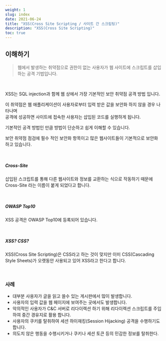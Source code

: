 ```yaml
---
weight: 1
slug: index
date: 2021-06-24
title: "XSS(Cross Site Scripting / 사이트 간 스크립팅)"
description: "XSS(Cross Site Scripting)"
toc: true
---
```


## 이해하기

> 웹에서 발생하는 취약점으로 권한이 없는 사용자가 웹 사이트에 스크립트를 삽입하는 공격 기법입니다.

<br>

XSS는 SQL injection과 함께 웹 상에서 가장 기본적인 보안 취약점 공격 방법 입니다.

이 취약점은 웹 애플리케이션이 사용자로부터 입력 받은 값을 보안화 하지 않을 경우 나타나며<br>
공격에 성공하면 사이트에 접속한 사용자는 삽입된 코드를 실행하게 됩니다.

기본적인 공격 방법인 만큼 방법이 단순하고 쉽게 이해할 수 있습니다.<br>

보안 취약점 점검에 필수 적인 보안화 항목이고 많은 웹사이트들이 기본적으로 보안화 하고 있습니다.

<br>

##### Cross-Site

삽입된 스크립트를 통해 다른 웹사이트와 정보를 교환하는 식으로 작동하기 때문에<br>
Cross-Site 라는 이름이 붙게 되었다고 합니다.

<br>

##### OWASP Top10

XSS 공격은 OWASP Top10에 등록되어 있습니다.

<br>

##### XSS? CSS?

XSS(Cross Site Scripting)은 CSS라고 하는 것이 맞지만 이미 CSS(Cascading Style Sheets)가 오랫동안 사용되고 있어 XSS라고 한다고 합니다.

<br>



### 사례

- 대부분 사용자가 글을 읽고 쓸수 있는 게시판에서 많이 발생합니다.
- 사용자의 입력 값을 웹 페이지에 보여주는 곳에서도 발생합니다.
- 악의적인 사용자가 C&C 서버로 리다이렉션 하기 위해 리다이렉션 스크립트를 주입하여 중간 경유지로 활용 합니다.
- 사용자의 쿠키를 탈취하여 세션 하이재킹(Session Hijacking) 공격을 수행하기도 합니다.
- 의도치 않은 행동을 수행시키거나 쿠키나 세션 토큰 등의 민감한 정보를 탈취한다.